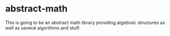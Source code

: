 abstract-math
=============

This is going to be an abstract math library providing algebraic structures as well as several algorithms and stuff.
